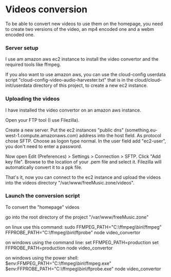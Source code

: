 # Videos conversion

To be able to convert new videos to use them on the homepage, you need to create two versions of the video, an mp4 encoded one and a webm encoded one.

### Server setup

I use am amazon aws ec2 instance to install the video convertor and the required tools like ffmpeg.

If you also want to use amazon aws, you can use the cloud-config userdata script "cloud-config-video-audio-harvester.txt" that is in the cloud/cloud-init/userdata directory of this project, to create a new ec2 instance.

### Uploading the videos

I have installed the video convertor on an amazon aws instance.

Open your FTP tool (I use Filezilla).

Create a new server.
Put the ec2 instances "public dns" (something.eu-west-1.compute.amazonaws.com) address into the host field.
As protocol chose SFTP.
Choose as logon type normal.
In the user field add "ec2-user", you don't need to enter a password.

Now open Edit (Preferences) > Settings > Connection > SFTP.
Click "Add key file".
Browse to the location of your .pem file and select it. Filezilla will automatically convert it to a ppk file.

That's it, now you can connect to the ec2 instance and upload the videos into the videos directory "/var/www/freeMusic.zone/videos".

### Launch the conversion script

To convert the "homepage" videos

go into the root directory of the project "/var/www/freeMusic.zone"

on linux use this command:
sudo FFMPEG_PATH="C:\ffmpeg\bin\ffmpeg" FFPROBE_PATH="C:\ffmpeg\bin\ffprobe" node video_convertor

on windows using the command line:
set FFMPEG_PATH=production
set FFPROBE_PATH=production
node video_convertor

on windows using the power shell:
$env:FFMPEG_PATH="C:\ffmpeg\bin\ffmpeg.exe"
$env:FFPROBE_PATH="C:\ffmpeg\bin\ffprobe.exe"
node video_convertor